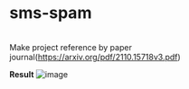 # sms-spam
<br>Make project reference by paper journal(https://arxiv.org/pdf/2110.15718v3.pdf)   <br>

  **Result**
  ![image](https://github.com/ackermanjayjay/sms-spam/assets/64537170/e89d4b36-08e7-44c2-b73d-38e8bb451e78)

